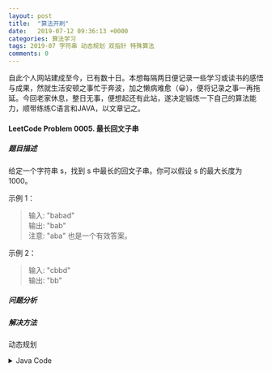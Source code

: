 ```yaml
---
layout: post
title:  "算法开刷"
date:   2019-07-12 09:36:13 +0000
categories: 算法学习
tags: 2019-07 字符串 动态规划 双指针 特殊算法
comments: 0
---
```


自此个人网站建成至今，已有数十日。本想每隔两日便记录一些学习或读书的感悟与成果，然就生活安顿之事忙于奔波，加之懒病难愈（😀），便将记录之事一再拖延。今回老家休息，整日无事，便想起还有此站，遂决定锻炼一下自己的算法能力，顺带练练C语言和JAVA，以文章记之。

#### LeetCode Problem 0005. 最长回文子串
##### 题目描述
给定一个字符串 s，找到 s 中最长的回文子串。你可以假设 s 的最大长度为 1000。

示例 1：  

> 输入: "babad"  
> 输出: "bab"  
> 注意: "aba" 也是一个有效答案。

示例 2：

> 输入: "cbbd"  
> 输出: "bb"

##### 问题分析
##### 解决方法

动态规划
<details>
<summary>Java Code</summary>
<pre class="highlight"><code>

    public static String longestPalindrome(String s) {
        boolean[][] dp_isPalindrome = new boolean[s.length()][s.length()];
        String res = "";
        int[] indexPair = new int[2];
        
        for(int i = 0; i < s.length(); i++) {
            dp_isPalindrome[i][i] = true;
            if(i < s.length() - 1 && s.charAt(i) == s.charAt(i+1)) {
                dp_isPalindrome[i][i+1] = true;
            }
        }

        for(int d = 0; d < s.length(); d++) {
            for(int i = 0; i < s.length() - d; i++) {
                if(dp_isPalindrome[i][i+d]) {
                    indexPair[0] = i;
                    indexPair[1] = i+d+1;
                }

                if(dp_isPalindrome[i][i+d] && (i-1 >= 0 && i+d+1 < s.length()) && s.charAt(i-1) == s.charAt(i+d+1)) {
                    // System.out.println("No Expception: " + i + ", " + d);
                    dp_isPalindrome[i-1][i+d+1] = true;
                    indexPair[0] = i-1;
                    indexPair[1] = i+d+2;
                }
                else if(i-1 >= 0 && i+d+1 < s.length()){
                    // System.out.println("No Expception: " + i + ", " + d);
                    dp_isPalindrome[i-1][i+d+1] = false;
                }
                else {
                    // System.out.println("Param: " + i + ", " + d +"; " + "Out of Bounds: " + (i-1) + ", " + (i+d+1));
                }
            }
        }
        res = s.substring(indexPair[0], indexPair[1]);
        return res;
    }
</code></pre>

</details>